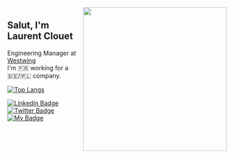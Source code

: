 <img align='right' src="https://media.giphy.com/media/icUEIrjnUuFCWDxFpU/giphy.gif" width="330">
<h2>Salut, I'm Laurent Clouet</h2>
<p>Engineering Manager at <a href="https://www.westwing.de/">Westwing</a><br/>
I'm 🇫🇷 working for a 🇩🇪/🇵🇱 company.
</p>

[![Top Langs](https://github-readme-stats.vercel.app/api/top-langs/?username=laurent35240&layout=compact&langs_count=6)](https://github.com/anuraghazra/github-readme-stats)

[![Linkedin Badge](https://img.shields.io/badge/-IAmHere-blue?style=flat-square&logo=Linkedin&logoColor=white&link=https://www.linkedin.com/in/laurent-clouet-a7ba8721/)](https://www.linkedin.com/in/laurent-clouet-a7ba8721/)
[![Twitter Badge](https://img.shields.io/badge/-@hereToo-blue?style=flat-square&logo=Twitter&logoColor=white&color=1DA1F2&link=https://twitter.com/laurent35240)](https://twitter.com/laurent35240)
[![My Badge](https://img.shields.io/badge/-andOnMyWebsite-blue?style=flat-square&logo=Trustpilot&logoColor=white&color=00B67A&link=https://laurent-clouet.fr/)](https://laurent-clouet.fr/)

<!--
**laurent35240/laurent35240** is a ✨ _special_ ✨ repository because its `README.md` (this file) appears on your GitHub profile.

Here are some ideas to get you started:

- 🔭 I’m currently working on ...
- 🌱 I’m currently learning ...
- 👯 I’m looking to collaborate on ...
- 🤔 I’m looking for help with ...
- 💬 Ask me about ...
- 📫 How to reach me: ...
- 😄 Pronouns: ...
- ⚡ Fun fact: ...
-->
